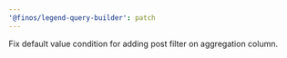 ```yaml
---
'@finos/legend-query-builder': patch
---
```


Fix default value condition for adding post filter on aggregation column.